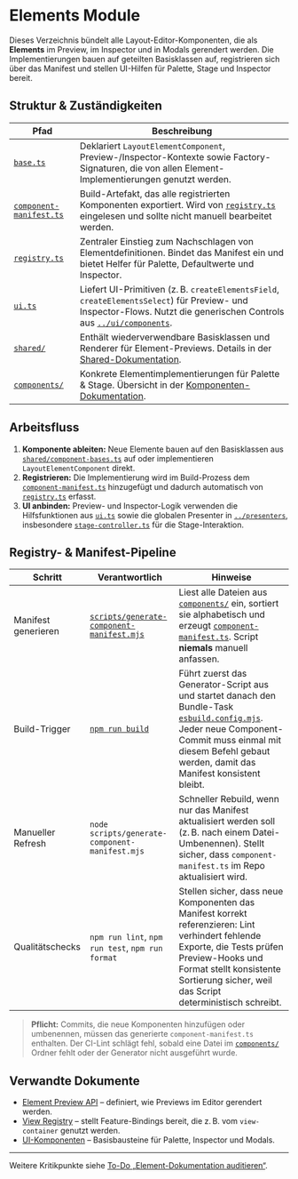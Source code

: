 # Elements Module

Dieses Verzeichnis bündelt alle Layout-Editor-Komponenten, die als **Elements** im Preview, im Inspector und in Modals gerendert werden. Die Implementierungen bauen auf geteilten Basisklassen auf, registrieren sich über das Manifest und stellen UI-Hilfen für Palette, Stage und Inspector bereit.

## Struktur & Zuständigkeiten

| Pfad | Beschreibung |
| --- | --- |
| [`base.ts`](./base.ts) | Deklariert `LayoutElementComponent`, Preview-/Inspector-Kontexte sowie Factory-Signaturen, die von allen Element-Implementierungen genutzt werden. |
| [`component-manifest.ts`](./component-manifest.ts) | Build-Artefakt, das alle registrierten Komponenten exportiert. Wird von [`registry.ts`](./registry.ts) eingelesen und sollte nicht manuell bearbeitet werden. |
| [`registry.ts`](./registry.ts) | Zentraler Einstieg zum Nachschlagen von Elementdefinitionen. Bindet das Manifest ein und bietet Helfer für Palette, Defaultwerte und Inspector. |
| [`ui.ts`](./ui.ts) | Liefert UI-Primitiven (z. B. `createElementsField`, `createElementsSelect`) für Preview- und Inspector-Flows. Nutzt die generischen Controls aus [`../ui/components`](../ui/components). |
| [`shared/`](./shared/README.md) | Enthält wiederverwendbare Basisklassen und Renderer für Element-Previews. Details in der [Shared-Dokumentation](./shared/README.md). |
| [`components/`](./components/README.md) | Konkrete Elementimplementierungen für Palette & Stage. Übersicht in der [Komponenten-Dokumentation](./components/README.md). |

## Arbeitsfluss

1. **Komponente ableiten:** Neue Elemente bauen auf den Basisklassen aus [`shared/component-bases.ts`](./shared/component-bases.ts) auf oder implementieren `LayoutElementComponent` direkt.
2. **Registrieren:** Die Implementierung wird im Build-Prozess dem [`component-manifest.ts`](./component-manifest.ts) hinzugefügt und dadurch automatisch von [`registry.ts`](./registry.ts) erfasst.
3. **UI anbinden:** Preview- und Inspector-Logik verwenden die Hilfsfunktionen aus [`ui.ts`](./ui.ts) sowie die globalen Presenter in [`../presenters`](../presenters), insbesondere [`stage-controller.ts`](../presenters/stage-controller.ts) für die Stage-Interaktion.

## Registry- & Manifest-Pipeline

| Schritt | Verantwortlich | Hinweise |
| --- | --- | --- |
| Manifest generieren | [`scripts/generate-component-manifest.mjs`](../../scripts/generate-component-manifest.mjs) | Liest alle Dateien aus [`components/`](./components) ein, sortiert sie alphabetisch und erzeugt [`component-manifest.ts`](./component-manifest.ts). Script **niemals** manuell anfassen. |
| Build-Trigger | [`npm run build`](../../package.json) | Führt zuerst das Generator-Script aus und startet danach den Bundle-Task [`esbuild.config.mjs`](../../esbuild.config.mjs). Jeder neue Component-Commit muss einmal mit diesem Befehl gebaut werden, damit das Manifest konsistent bleibt. |
| Manueller Refresh | `node scripts/generate-component-manifest.mjs` | Schneller Rebuild, wenn nur das Manifest aktualisiert werden soll (z. B. nach einem Datei-Umbenennen). Stellt sicher, dass `component-manifest.ts` im Repo aktualisiert wird. |
| Qualitätschecks | `npm run lint`, `npm run test`, `npm run format` | Stellen sicher, dass neue Komponenten das Manifest korrekt referenzieren: Lint verhindert fehlende Exporte, die Tests prüfen Preview-Hooks und Format stellt konsistente Sortierung sicher, weil das Script deterministisch schreibt. |

> **Pflicht:** Commits, die neue Komponenten hinzufügen oder umbenennen, müssen das generierte `component-manifest.ts` enthalten. Der CI-Lint schlägt fehl, sobald eine Datei im [`components/`](./components) Ordner fehlt oder der Generator nicht ausgeführt wurde.

## Verwandte Dokumente

- [Element Preview API](../element-preview.ts) – definiert, wie Previews im Editor gerendert werden.
- [View Registry](../view-registry.ts) – stellt Feature-Bindings bereit, die z. B. vom `view-container` genutzt werden.
- [UI-Komponenten](../ui/components) – Basisbausteine für Palette, Inspector und Modals.

---

Weitere Kritikpunkte siehe [To-Do „Element-Dokumentation auditieren“](../../../todo/element-library-doc-audit.md).
